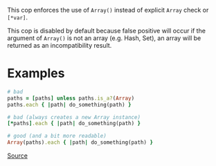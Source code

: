 
This cop enforces the use of `Array()` instead of explicit `Array` check or `[*var]`.

This cop is disabled by default because false positive will occur if
the argument of `Array()` is not an array (e.g. Hash, Set),
an array will be returned as an incompatibility result.

# Examples

```ruby
# bad
paths = [paths] unless paths.is_a?(Array)
paths.each { |path| do_something(path) }

# bad (always creates a new Array instance)
[*paths].each { |path| do_something(path) }

# good (and a bit more readable)
Array(paths).each { |path| do_something(path) }
```

[Source](http://www.rubydoc.info/gems/rubocop/RuboCop/Cop/Style/ArrayCoercion)